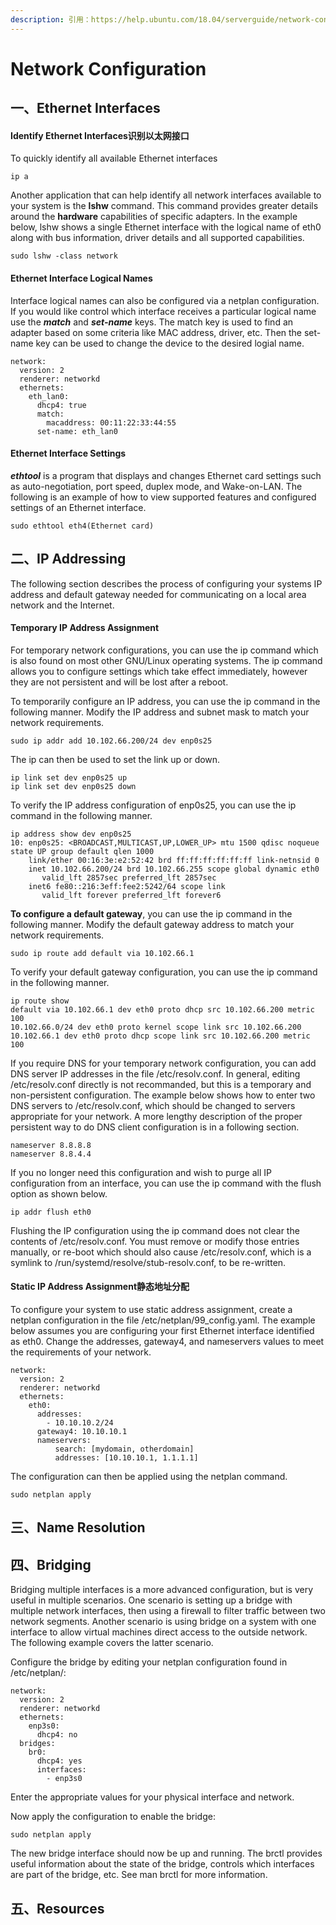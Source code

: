 ```yaml
---
description: 引用：https://help.ubuntu.com/18.04/serverguide/network-configuration.html
---
```


# Network Configuration

## 一、Ethernet Interfaces

#### Identify Ethernet Interfaces识别以太网接口

To quickly identify all available Ethernet interfaces

```
ip a
```

Another application that can help identify all network interfaces available to your system is the **lshw** command. This command provides greater details around the **hardware** capabilities of specific adapters. In the example below, lshw shows a single Ethernet interface with the logical name of eth0 along with bus information, driver details and all supported capabilities.

```
sudo lshw -class network
```

#### Ethernet Interface Logical Names

Interface logical names can also be configured via a netplan configuration. If you would like control which interface receives a particular logical name use the _**match**_ and _**set-name**_ keys. The match key is used to find an adapter based on some criteria like MAC address, driver, etc. Then the set-name key can be used to change the device to the desired logial name.

```
network:
  version: 2
  renderer: networkd
  ethernets:
    eth_lan0:
      dhcp4: true
	  match:
	    macaddress: 00:11:22:33:44:55
	  set-name: eth_lan0
```

#### Ethernet Interface Settings

_**ethtool**_ is a program that displays and changes Ethernet card settings such as auto-negotiation, port speed, duplex mode, and Wake-on-LAN. The following is an example of how to view supported features and configured settings of an Ethernet interface.

```
sudo ethtool eth4(Ethernet card)
```

## 二、IP Addressing

The following section describes the process of configuring your systems IP address and default gateway needed for communicating on a local area network and the Internet.

#### Temporary IP Address Assignment

For temporary network configurations, you can use the ip command which is also found on most other GNU/Linux operating systems. The ip command allows you to configure settings which take effect immediately, however they are not persistent and will be lost after a reboot.

To temporarily configure an IP address, you can use the ip command in the following manner. Modify the IP address and subnet mask to match your network requirements.

```
sudo ip addr add 10.102.66.200/24 dev enp0s25
```

The ip can then be used to set the link up or down.

```
ip link set dev enp0s25 up
ip link set dev enp0s25 down
```

To verify the IP address configuration of enp0s25, you can use the ip command in the following manner.

```
ip address show dev enp0s25
10: enp0s25: <BROADCAST,MULTICAST,UP,LOWER_UP> mtu 1500 qdisc noqueue state UP group default qlen 1000
    link/ether 00:16:3e:e2:52:42 brd ff:ff:ff:ff:ff:ff link-netnsid 0
    inet 10.102.66.200/24 brd 10.102.66.255 scope global dynamic eth0
       valid_lft 2857sec preferred_lft 2857sec
    inet6 fe80::216:3eff:fee2:5242/64 scope link
       valid_lft forever preferred_lft forever6
```

**To configure a default gateway**, you can use the ip command in the following manner. Modify the default gateway address to match your network requirements.

```
sudo ip route add default via 10.102.66.1
```

To verify your default gateway configuration, you can use the ip command in the following manner.

```
ip route show
default via 10.102.66.1 dev eth0 proto dhcp src 10.102.66.200 metric 100
10.102.66.0/24 dev eth0 proto kernel scope link src 10.102.66.200
10.102.66.1 dev eth0 proto dhcp scope link src 10.102.66.200 metric 100 
```

If you require DNS for your temporary network configuration, you can add DNS server IP addresses in the file /etc/resolv.conf. In general, editing /etc/resolv.conf directly is not recommanded, but this is a temporary and non-persistent configuration. The example below shows how to enter two DNS servers to /etc/resolv.conf, which should be changed to servers appropriate for your network. A more lengthy description of the proper persistent way to do DNS client configuration is in a following section.

```
nameserver 8.8.8.8
nameserver 8.8.4.4
```

If you no longer need this configuration and wish to purge all IP configuration from an interface, you can use the ip command with the flush option as shown below.

```
ip addr flush eth0
```

Flushing the IP configuration using the ip command does not clear the contents of /etc/resolv.conf. You must remove or modify those entries manually, or re-boot which should also cause /etc/resolv.conf, which is a symlink to /run/systemd/resolve/stub-resolv.conf, to be re-written.

#### Static IP Address Assignment静态地址分配

To configure your system to use static address assignment, create a netplan configuration in the file /etc/netplan/99\_config.yaml. The example below assumes you are configuring your first Ethernet interface identified as eth0. Change the addresses, gateway4, and nameservers values to meet the requirements of your network.

```
network:
  version: 2
  renderer: networkd
  ethernets:
    eth0:
      addresses:
        - 10.10.10.2/24
      gateway4: 10.10.10.1
      nameservers:
          search: [mydomain, otherdomain]
          addresses: [10.10.10.1, 1.1.1.1]
```

The configuration can then be applied using the netplan command.

```
sudo netplan apply
```

## 三、Name Resolution

## 四、Bridging

Bridging multiple interfaces is a more advanced configuration, but is very useful in multiple scenarios. One scenario is setting up a bridge with multiple network interfaces, then using a firewall to filter traffic between two network segments. Another scenario is using bridge on a system with one interface to allow virtual machines direct access to the outside network. The following example covers the latter scenario.

Configure the bridge by editing your netplan configuration found in /etc/netplan/:

```
network:
  version: 2
  renderer: networkd
  ethernets:
    enp3s0:
      dhcp4: no
  bridges:
    br0:
      dhcp4: yes
      interfaces:
        - enp3s0
```

Enter the appropriate values for your physical interface and network.

Now apply the configuration to enable the bridge:

```
sudo netplan apply
```

The new bridge interface should now be up and running. The brctl provides useful information about the state of the bridge, controls which interfaces are part of the bridge, etc. See man brctl for more information.

## 五、Resources


